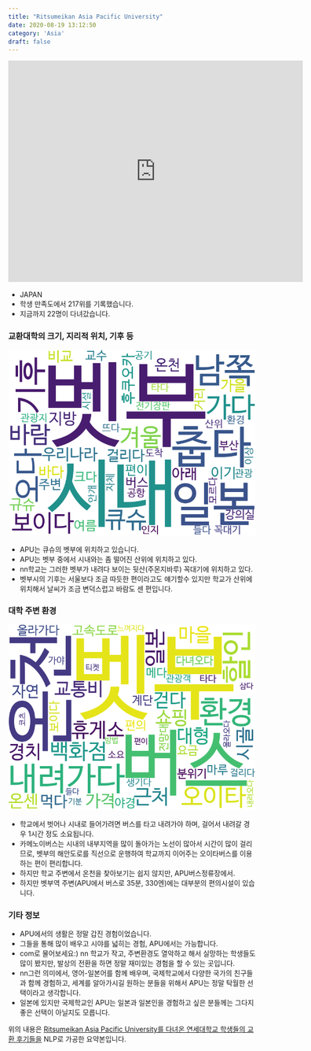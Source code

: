 ```yaml
---
title: "Ritsumeikan Asia Pacific University"
date: 2020-08-19 13:12:50
category: 'Asia'
draft: false
---
```


<iframe
width="600"
height="450"
frameborder="0" style="border:0"
src="https://www.google.com/maps/embed/v1/place?key=AIzaSyC9e1AME-pVmWC4hBpFdu5S4dKzyepa3HQ&q=Ritsumeikan+Asia+Pacific+University&center=33.33713710000001,131.46834479999998&zoom=14" allowfullscreen>
</iframe>

* JAPAN
* 학생 만족도에서 217위를 기록했습니다.
* 지금까지 22명이 다녀갔습니다. 

### 교환대학의 크기, 지리적 위치, 기후 등

![gen_info-WordCloud](../univ_wordclouds_okt/gen_info/JP000023_gen_info_okt.png)

* APU는 큐슈의 벳부에 위치하고 있습니다.
* APU는 벳부 중에서 시내와는 좀 떨어진 산위에 위치하고 있다.
* nn학교는 그러한 벳부가 내려다 보이는 뒷산(주몬지바루) 꼭대기에 위치하고 있다.
* 벳부시의 기후는 서울보다 조금 따듯한 편이라고도 얘기할수 있지만 학교가 산위에 위치해서 날씨가 조금 변덕스럽고 바람도 센 편입니다.


### 대학 주변 환경

![env_info-WordCloud](../univ_wordclouds_okt/env_info/JP000023_env_info_okt.png)

* 학교에서 벗어나 시내로 들어가려면 버스를 타고 내려가야 하며, 걸어서 내려갈 경우 1시간 정도 소요됩니다.
* 카메노이버스는 시내의 내부지역을 많이 돌아가는 노선이 많아서 시간이 많이 걸리므로, 벳부의 해안도로를 직선으로 운행하여 학교까지 이어주는 오이타버스를 이용하는 편이 편리합니다.
* 하지만 학교 주변에서 온천을 찾아보기는 쉽지 않지만, APU버스정류장에서.
* 하지만 벳부역 주변(APU에서 버스로 35분, 330엔)에는 대부분의 편의시설이 있습니다.


### 기타 정보

* APU에서의 생활은 정말 갑진 경험이었습니다.
* 그들을 통해 많이 배우고 시야를 넓히는 경험, APU에서는 가능합니다.
* com로 물어보세요:) nn 학교가 작고, 주변환경도 열악하고 해서 실망하는 학생들도 많이 봤지만, 발상의 전환을 하면 정말 재미있는 경험을 할 수 있는 곳입니다.
* nn그런 의미에서, 영어-일본어를 함께 배우며, 국제학교에서 다양한 국가의 친구들과 함께 경험하고, 세계를 알아가시길 원하는 분들을 위해서 APU는 정말 탁월한 선택이라고 생각합니다.
* 일본에 있지만 국제학교인 APU는 일본과 일본인을 경험하고 싶은 분들께는 그다지 좋은 선택이 아닐지도 모릅니다.


위의 내용은 [Ritsumeikan Asia Pacific University를 다녀온 연세대학교 학생들의 교환 후기들을](http://oia.yonsei.ac.kr/partner/expReport.asp?ucode=JP000023&bgbn=A) NLP로 가공한 요약본입니다. 
